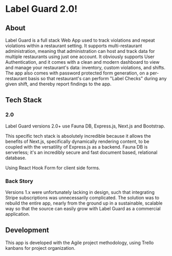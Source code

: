 # Label Guard 2.0!

## About

Label Guard is a full stack Web App used to track violations and repeat violations within a restaurant setting. It supports multi-restaurant administration, meaning that administration can host and track data for multiple restaurants using just one account. It obviously supports User Authentication, and it comes with a clean and modern dashboard to view and manage your restaurant's data: inventory, custom violations, and shifts. The app also comes with password protected form generation, on a per-restaurant basis so that restaurant's can perform "Label Checks" during any given shift, and thereby report findings to the app.

## Tech Stack

### 2.0

Label Guard versions 2.0+ use Fauna DB, Express.js, Next.js and Bootstrap.

This specific tech stack is absolutely incredible because it allows the benefits of Next.js, specifically dynamically rendering content, to be coupled with the versatility of Express.js as a backend. Fauna DB is serverless; it's an incredibly secure and fast document based, relational database.

Using React Hook Form for client side forms.

### Back Story

Versions 1.x were unfortunately lacking in design, such that integrating Stripe subscriptions was unnecessarily complicated. The solution was to rebuild the entire app, nearly from the ground up in a sustainable, scalable way so that the source can easily grow with Label Guard as a commercial application.

## Development

This app is developed with the Agile project methodology, using Trello kanbans for project organization.
